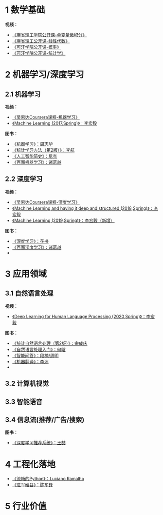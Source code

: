 # 1 数学基础
**视频：**<br/>
* [《麻省理工学院公开课-单变量微积分》](https://github.com/CaiquanLiu/ML_DL_Learning/blob/master/%E9%BA%BB%E7%9C%81%E7%90%86%E5%B7%A5%E5%AD%A6%E9%99%A2%E5%85%AC%E5%BC%80%E8%AF%BE-%E5%8D%95%E5%8F%98%E9%87%8F%E5%BE%AE%E7%A7%AF%E5%88%86.md)
* [《麻省理工公开课-线性代数》](https://github.com/CaiquanLiu/ML_DL_Learning/blob/master/%E9%BA%BB%E7%9C%81%E7%90%86%E5%B7%A5%E5%85%AC%E5%BC%80%E8%AF%BE-%E7%BA%BF%E6%80%A7%E4%BB%A3%E6%95%B0.md)
* [《可汗学院公开课-概率》](https://github.com/CaiquanLiu/ML_DL_Learning/blob/master/%E5%8F%AF%E6%B1%97%E5%AD%A6%E9%99%A2%E5%85%AC%E5%BC%80%E8%AF%BE-%E6%A6%82%E7%8E%87.md)
* [《可汗学院公开课-统计学》](https://github.com/CaiquanLiu/ML_DL_Learning/blob/master/%E5%8F%AF%E6%B1%97%E5%AD%A6%E9%99%A2%E5%85%AC%E5%BC%80%E8%AF%BE-%E7%BB%9F%E8%AE%A1%E5%AD%A6.md)
# 2 机器学习/深度学习
## 2.1 机器学习
**视频：**<br/>
* [《吴恩达Coursera课程-机器学习》](https://github.com/CaiquanLiu/ML_DL_Learning/blob/master/%E5%90%B4%E6%81%A9%E8%BE%BECoursera%E8%AF%BE%E7%A8%8B-%E6%9C%BA%E5%99%A8%E5%AD%A6%E4%B9%A0.md)
* [《Machine Learning (2017,Spring)》：李宏毅](http://speech.ee.ntu.edu.tw/~tlkagk/courses_ML17.html)

**图书：**<br/>
* [《机器学习》：周志华](https://book.douban.com/subject/26708119/)
* [《统计学习方法（第2版）》：李航](https://book.douban.com/subject/33437381/)
* [《人工智能简史》：尼克](https://book.douban.com/subject/27193496/)
* [《百面机器学习》：诸葛越](https://book.douban.com/subject/30285146/)

## 2.2 深度学习
**视频：**<br/>
* [《吴恩达Coursera课程-深度学习》](https://github.com/CaiquanLiu/ML_DL_Learning/blob/master/%E5%90%B4%E6%81%A9%E8%BE%BECoursera%E8%AF%BE%E7%A8%8B-%E6%B7%B1%E5%BA%A6%E5%AD%A6%E4%B9%A0.md)
* [《Machine Learning and having it deep and structured (2018,Spring)》：李宏毅](http://speech.ee.ntu.edu.tw/~tlkagk/courses_MLDS18.html)
* [《Machine Learning (2019,Spring)》：李宏毅（新增）](http://speech.ee.ntu.edu.tw/~tlkagk/courses_ML19.html)

**图书：**<br/>
* [《深度学习》：花书](https://book.douban.com/subject/27087503/)
* [《百面深度学习》：诸葛越 ](https://book.douban.com/subject/35043939/)
* []()

# 3 应用领域
## 3.1 自然语言处理
**视频：**<br/>
* [《Deep Learning for Human Language Processing (2020,Spring)》：李宏毅](http://speech.ee.ntu.edu.tw/~tlkagk/courses_DLHLP20.html)

**图书：**<br/>
* [《统计自然语言处理（第2版）》：宗成庆](https://book.douban.com/subject/25746399/)
* [《自然语言处理入门》：何晗](https://book.douban.com/subject/34856701/)
* [《智能问答》：段楠/周明](https://book.douban.com/subject/30324947/)
* [《机器翻译》：李沐](https://book.douban.com/subject/30441528/)
* []()
## 3.2 计算机视觉
## 3.3 智能语音
## 3.4 信息流(推荐/广告/搜索)
**图书：**<br/>
* [《深度学习推荐系统》：王喆](https://book.douban.com/subject/35013197/)

# 4 工程化落地
* [《流畅的Python》：Luciano Ramalho](https://book.douban.com/subject/27028517/)
* [《进军硅谷》：陈东锋](https://book.douban.com/subject/25844586/)

# 5 行业价值
